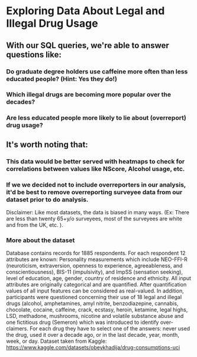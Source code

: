 # Exploring Data About Legal and Illegal Drug Usage

## With our SQL queries, we're able to answer questions like:
  ### Do graduate degree holders use caffeine more often than less educated people? (Hint: Yes they do!)
  ### Which illegal drugs are becoming more popular over the decades?
  ### Are less educated people more likely to lie about (overreport) drug usage?

## It's worth noting that:
  ### This data would be better served with heatmaps to check for correlations between values like NScore, Alcohol usage, etc. 
  ### If we we decided not to include overreporters in our analysis, it'd be best to remove overreporting surveyee data from our dataset prior to do analysis.
 
Disclaimer: Like most datasets, the data is biased in many ways. (Ex: There are less than twenty 65+y/o surveyees, most of the surveyees are white and from the UK, etc. ). 

### More about the dataset
Database contains records for 1885 respondents. For each respondent 12 attributes are known: Personality measurements which include NEO-FFI-R (neuroticism, extraversion, openness to experience, agreeableness, and conscientiousness), BIS-11 (impulsivity), and ImpSS (sensation seeking), level of education, age, gender, country of residence and ethnicity. All input attributes are originally categorical and are quantified. After quantification values of all input features can be considered as real-valued. In addition, participants were questioned concerning their use of 18 legal and illegal drugs (alcohol, amphetamines, amyl nitrite, benzodiazepine, cannabis, chocolate, cocaine, caffeine, crack, ecstasy, heroin, ketamine, legal highs, LSD, methadone, mushrooms, nicotine and volatile substance abuse and one fictitious drug (Semeron) which was introduced to identify over-claimers. For each drug they have to select one of the answers: never used the drug, used it over a decade ago, or in the last decade, year, month, week, or day.
Dataset taken from Kaggle: https://www.kaggle.com/datasets/obeykhadija/drug-consumptions-uci
